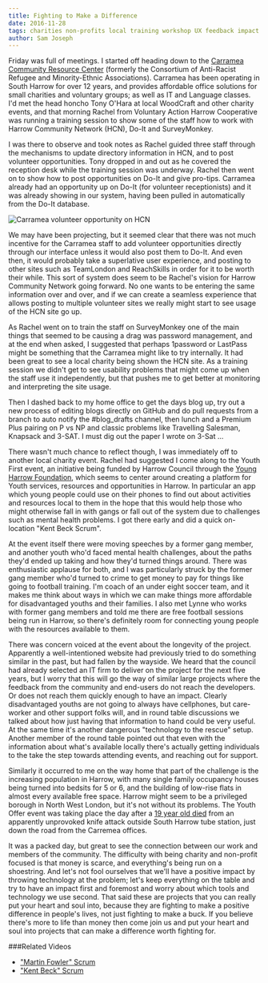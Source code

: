 ```yaml
---
title: Fighting to Make a Difference
date: 2016-11-28
tags: charities non-profits local training workshop UX feedback impact sustainability technology intervention Harrow Youth
author: Sam Joseph
---
```


Friday was full of meetings.  I started off heading down to the [Carramea Community Resource Center](https://www.harrowcn.org.uk/organisations/carramea-community-resource) (formerly the Consortium of Anti-Racist Refugee and Minority-Ethnic Associations). Carramea has been operating in South Harrow for over 12 years, and provides affordable office solutions for small charities and voluntary groups; as well as IT and Language classes.  I'd met the head honcho Tony O'Hara at local WoodCraft and other charity events, and that morning Rachel from Voluntary Action Harrow Cooperative was running a training session to show some of the staff how to work with Harrow Community Network (HCN), Do-It and SurveyMonkey.

I was there to observe and took notes as Rachel guided three staff through the mechanisms to update directory information in HCN, and to post volunteer opportunities.  Tony dropped in and out as he covered the reception desk while the training session was underway.  Rachel then went on to show how to post opportunities on Do-It and give pro-tips.  Carramea already had an opportunity up on Do-It (for volunteer receptionists) and it was already showing in our system, having been pulled in automatically from the Do-It database.

![Carramea volunteer opportunity on HCN](https://www.dropbox.com/s/aa2o2g87b23z98p/Screenshot%202016-11-28%2009.42.00.png?dl=1)

We may have been projecting, but it seemed clear that there was not much incentive for the Carramea staff to add volunteer opportunities directly through our interface unless it would also post them to Do-It.  And even then, it would probably take a superlative user experience, and posting to other sites such as TeamLondon and ReachSkills in order for it to be worth their while.  This sort of system does seem to be Rachel's vision for Harrow Community Network going forward.  No one wants to be entering the same information over and over, and if we can create a seamless experience that allows posting to multiple volunteer sites we really might start to see usage of the HCN site go up.

As Rachel went on to train the staff on SurveyMonkey one of the main things that seemed to be causing a drag was password management, and at the end when asked, I suggested that perhaps 1password or LastPass might be something that the Carramea might like to try internally.   It had been great to see a local charity being shown the HCN site.  As a training session we didn't get to see usability problems that might come up when the staff use it independently, but that pushes me to get better at monitoring and interpreting the site usage.

Then I dashed back to my home office to get the days blog up, try out a new process of editing blogs directly on GitHub and do pull requests from a branch to auto notify the #blog_drafts channel, then lunch and a Premium Plus pairing on P vs NP and classic problems like Travelling Salesman, Knapsack and 3-SAT.  I must dig out the paper I wrote on 3-Sat ...

There wasn't much chance to reflect though, I was immediately off to another local charity event.  Rachel had suggested I come along to the Youth First event, an initiative being funded by Harrow Council through the [Young Harrow Foundation](https://youngharrowfoundation.org), which seems to center around creating a platform for Youth services, resources and opportunities in Harrow.  In particular an app which young people could use on their phones to find out about activities and resources local to them in the hope that this would help those who might otherwise fall in with gangs or fall out of the system due to challenges such as mental health problems.  I got there early and did a quick on-location "Kent Beck Scrum".

At the event itself there were moving speeches by a former gang member, and another youth who'd faced mental health challenges, about the paths they'd ended up taking and how they'd turned things around.  There was enthusiastic applause for both, and I was particularly struck by the former gang member who'd turned to crime to get money to pay for things like going to football training.  I'm coach of an under eight soccer team, and it makes me think about ways in which we can make things more affordable for disadvantaged youths and their families.  I also met Lynne who works with former gang members and told me there are free football sessions being run in Harrow, so there's definitely room for connecting young people with the resources available to them.

There was concern voiced at the event about the longevity of the project.  Apparently a well-intentioned website had previously tried to do something similar in the past, but had fallen by the wayside.  We heard that the council had already selected an IT firm to deliver on the project for the next five years, but I worry that this will go the way of similar large projects where the feedback from the community and end-users do not reach the developers.  Or does not reach them quickly enough to have an impact.  Clearly disadvantaged youths are not going to always have cellphones, but care-worker and other support folks will, and in round table discussions we talked about how just having that information to hand could be very useful.  At the same time it's another dangerous "technology to the rescue" setup.  Another member of the round table pointed out that even with the information about what's available locally there's actually getting individuals to the take the step towards attending events, and reaching out for support.

Similarly it occurred to me on the way home that part of the challenge is the increasing population in Harrow, with many single family occupancy houses being turned into bedsits for 5 or 6, and the building of low-rise flats in almost every available free space.  Harrow might seem to be a privileged borough in North West London, but it's not without its problems.  The Youth Offer event was taking place the day after a [19 year old died](http://www.standard.co.uk/news/crime/student-stabbed-outside-south-harrow-tube-station-loses-fight-for-life-a3403541.html) from an apparently unprovoked knife attack outside South Harrow tube station, just down the road from the Carremea offices.

It was a packed day, but great to see the connection between our work and members of the community.  The difficulty with being charity and non-profit focused is that money is scarce, and everything's being run on a shoestring.  And let's not fool ourselves that we'll have a positive impact by throwing technology at the problem; let's keep everything on the table and try to have an impact first and foremost and worry about which tools and technology we use second.  That said these are projects that you can really put your heart and soul into, because they are fighting to make a positive difference in people's lives, not just fighting to make a buck.  If you believe there's more to life than money then come join us and put your heart and soul into projects that can make a difference worth fighting for.

###Related Videos

* ["Martin Fowler" Scrum](https://www.youtube.com/watch?v=w6iiaACBfWk)
* ["Kent Beck" Scrum](https://www.youtube.com/watch?v=dV0zpULNXHQ)
